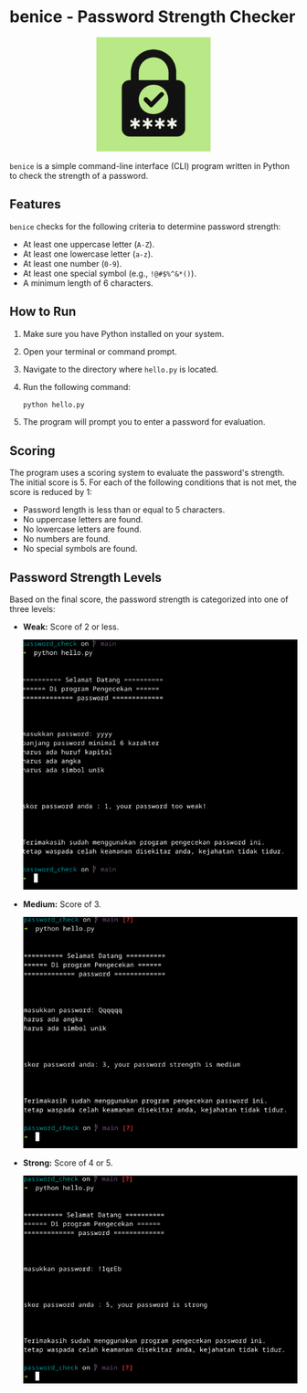 # benice - Password Strength Checker

<p align="center">
  <img src="images/logo.png" alt="logo benice" width="200"/>
</p>

`benice` is a simple command-line interface (CLI) program written in Python to check the strength of a password.

## Features

`benice` checks for the following criteria to determine password strength:

-   At least one uppercase letter (`A-Z`).
-   At least one lowercase letter (`a-z`).
-   At least one number (`0-9`).
-   At least one special symbol (e.g., `!@#$%^&*()`).
-   A minimum length of 6 characters.

## How to Run

1.  Make sure you have Python installed on your system.
2.  Open your terminal or command prompt.
3.  Navigate to the directory where `hello.py` is located.
4.  Run the following command:

    ```bash
    python hello.py
    ```

5.  The program will prompt you to enter a password for evaluation.

## Scoring

The program uses a scoring system to evaluate the password's strength. The initial score is 5. For each of the following conditions that is not met, the score is reduced by 1:

-   Password length is less than or equal to 5 characters.
-   No uppercase letters are found.
-   No lowercase letters are found.
-   No numbers are found.
-   No special symbols are found.

## Password Strength Levels

Based on the final score, the password strength is categorized into one of three levels:

-   **Weak:** Score of 2 or less.
    <p align="center">
        <img src="images/Weak.png" alt="weak password" width="500"/>
    </p>
-   **Medium:** Score of 3.
    <p align="center">
        <img src="images/medium.png" alt="medium password" width="500"/>
    </p>
-   **Strong:** Score of 4 or 5.
    <p align="center">
        <img src="images/Strong.png" alt="strong password" width="500"/>
    </p>
